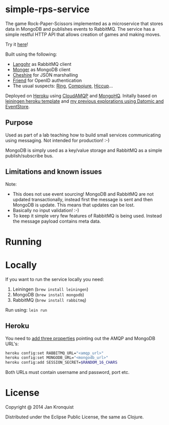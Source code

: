 # simple-rps-service

The game Rock-Paper-Scissors implemented as a microservice that stores data in MongoDB and publishes events to RabbitMQ. The service has a simple restful HTTP API that allows creation of games and making moves.

Try it [here](http://simple-rps-service.herokuapp.com/)!

Built using the following:

* [Langohr](http://clojurerabbitmq.info/) as RabbitMQ client
* [Monger](http://clojuremongodb.info/) as MongoDB client
* [Cheshire](https://github.com/dakrone/cheshire) for JSON marshalling
* [Friend](https://github.com/cemerick/friend) for OpenID authentication
* The usual suspects: [Ring](https://github.com/ring-clojure/ring), [Compojure](https://github.com/weavejester/compojure), [Hiccup](https://github.com/weavejester/hiccup)...

Deployed on [Heroku](http://heroku.com) using [CloudAMQP](http://www.cloudamqp.com/) and [MongoHQ](http://www.mongohq.com/). Initally based on [leiningen heroku template](https://github.com/technomancy/lein-heroku) and [my previous explorations using Datomic and EventStore](https://github.com/jankronquist/rock-paper-scissors-in-clojure).

## Purpose

Used as part of a lab teaching how to build small services communicating using messaging. Not intended for production! :-)

MongoDB is simply used as a key/value storage and RabbitMQ as a simple publish/subscribe bus. 

## Limitations and known issues

Note: 

* This does not use event sourcing! MongoDB and RabbitMQ are not updated transactionally, instead first the message is sent and then MongoDB is update. This means that updates can be lost.
* Basically no input validation! :-)
* To keep it simple very few features of RabbitMQ is being used. Instead the message payload contains meta data.

# Running

# Locally

If you want to run the service locally you need:

1. Leiningen (`brew install leiningen`)
2. MongoDB (`brew install mongodb`)
3. RabbitMQ (`brew install rabbitmq`)

Run using: `lein run`

## Heroku

You need to [add three properties](https://toolbelt.heroku.com/) pointing out the AMQP and MongoDB URL's:

```bash
heroku config:set RABBITMQ_URL="<amqp_url>"
heroku config:set MONGODB_URL="<mongodb_url>"
heroku config:add SESSION_SECRET=$RANDOM_16_CHARS
```

Both URLs must contain username and password, port etc.

# License

Copyright @ 2014 Jan Kronquist

Distributed under the Eclipse Public License, the same as Clojure.
